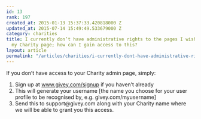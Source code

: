 ```yaml
---
id: 13
rank: 197
created_at: 2015-01-13 15:37:33.420818000 Z
updated_at: 2015-07-14 15:49:49.533679000 Z
category: charities
title: I currently don’t have administrative rights to the pages I wish to view for
  my Charity page; how can I gain access to this?
layout: article
permalink: "/articles/charities/i-currently-dont-have-administrative-rights-to-the-pages-i-wish-to-view-for-my-charity-page-how-can-i-gain-access-to-this/"
---
```

If you don’t have access to your Charity admin page, simply:

<ol>
  <li>
    Sign up at <a href="https://www.givey.com/signup">www.givey.com/signup</a> if you haven’t already
  </li>
  <li>
    This will generate your username [the name you choose for your user profile to be recognised by, e.g. givey.com/myusername]
  </li>
  <li>
    Send this to support@givey.com along with your Charity name where we will be able to grant you this access.
  </li>
</ol>

